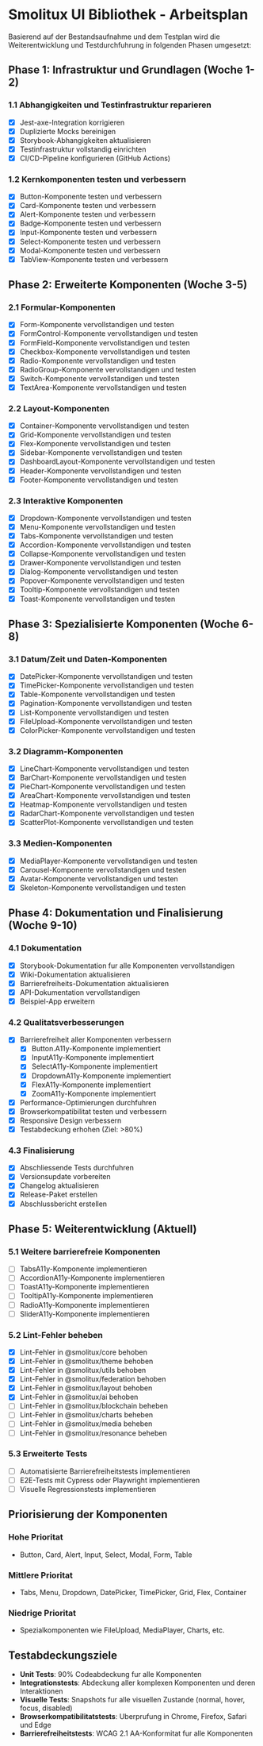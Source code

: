 # Smolitux UI Bibliothek - Arbeitsplan

Basierend auf der Bestandsaufnahme und dem Testplan wird die Weiterentwicklung und Testdurchfuhrung in folgenden Phasen umgesetzt:

## Phase 1: Infrastruktur und Grundlagen (Woche 1-2)

### 1.1 Abhangigkeiten und Testinfrastruktur reparieren

- [x] Jest-axe-Integration korrigieren
- [x] Duplizierte Mocks bereinigen
- [x] Storybook-Abhangigkeiten aktualisieren
- [x] Testinfrastruktur vollstandig einrichten
- [x] CI/CD-Pipeline konfigurieren (GitHub Actions)

### 1.2 Kernkomponenten testen und verbessern

- [x] Button-Komponente testen und verbessern
- [x] Card-Komponente testen und verbessern
- [x] Alert-Komponente testen und verbessern
- [x] Badge-Komponente testen und verbessern
- [x] Input-Komponente testen und verbessern
- [x] Select-Komponente testen und verbessern
- [x] Modal-Komponente testen und verbessern
- [x] TabView-Komponente testen und verbessern

## Phase 2: Erweiterte Komponenten (Woche 3-5)

### 2.1 Formular-Komponenten

- [x] Form-Komponente vervollstandigen und testen
- [x] FormControl-Komponente vervollstandigen und testen
- [x] FormField-Komponente vervollstandigen und testen
- [x] Checkbox-Komponente vervollstandigen und testen
- [x] Radio-Komponente vervollstandigen und testen
- [x] RadioGroup-Komponente vervollstandigen und testen
- [x] Switch-Komponente vervollstandigen und testen
- [x] TextArea-Komponente vervollstandigen und testen

### 2.2 Layout-Komponenten

- [x] Container-Komponente vervollstandigen und testen
- [x] Grid-Komponente vervollstandigen und testen
- [x] Flex-Komponente vervollstandigen und testen
- [x] Sidebar-Komponente vervollstandigen und testen
- [x] DashboardLayout-Komponente vervollstandigen und testen
- [x] Header-Komponente vervollstandigen und testen
- [x] Footer-Komponente vervollstandigen und testen

### 2.3 Interaktive Komponenten

- [x] Dropdown-Komponente vervollstandigen und testen
- [x] Menu-Komponente vervollstandigen und testen
- [x] Tabs-Komponente vervollstandigen und testen
- [x] Accordion-Komponente vervollstandigen und testen
- [x] Collapse-Komponente vervollstandigen und testen
- [x] Drawer-Komponente vervollstandigen und testen
- [x] Dialog-Komponente vervollstandigen und testen
- [x] Popover-Komponente vervollstandigen und testen
- [x] Tooltip-Komponente vervollstandigen und testen
- [x] Toast-Komponente vervollstandigen und testen

## Phase 3: Spezialisierte Komponenten (Woche 6-8)

### 3.1 Datum/Zeit und Daten-Komponenten

- [x] DatePicker-Komponente vervollstandigen und testen
- [x] TimePicker-Komponente vervollstandigen und testen
- [x] Table-Komponente vervollstandigen und testen
- [x] Pagination-Komponente vervollstandigen und testen
- [x] List-Komponente vervollstandigen und testen
- [x] FileUpload-Komponente vervollstandigen und testen
- [x] ColorPicker-Komponente vervollstandigen und testen

### 3.2 Diagramm-Komponenten

- [x] LineChart-Komponente vervollstandigen und testen
- [x] BarChart-Komponente vervollstandigen und testen
- [x] PieChart-Komponente vervollstandigen und testen
- [x] AreaChart-Komponente vervollstandigen und testen
- [x] Heatmap-Komponente vervollstandigen und testen
- [x] RadarChart-Komponente vervollstandigen und testen
- [x] ScatterPlot-Komponente vervollstandigen und testen

### 3.3 Medien-Komponenten

- [x] MediaPlayer-Komponente vervollstandigen und testen
- [x] Carousel-Komponente vervollstandigen und testen
- [x] Avatar-Komponente vervollstandigen und testen
- [x] Skeleton-Komponente vervollstandigen und testen

## Phase 4: Dokumentation und Finalisierung (Woche 9-10)

### 4.1 Dokumentation

- [x] Storybook-Dokumentation fur alle Komponenten vervollstandigen
- [x] Wiki-Dokumentation aktualisieren
- [x] Barrierefreiheits-Dokumentation aktualisieren
- [x] API-Dokumentation vervollstandigen
- [x] Beispiel-App erweitern

### 4.2 Qualitatsverbesserungen

- [x] Barrierefreiheit aller Komponenten verbessern
  - [x] Button.A11y-Komponente implementiert
  - [x] InputA11y-Komponente implementiert
  - [x] SelectA11y-Komponente implementiert
  - [x] DropdownA11y-Komponente implementiert
  - [x] FlexA11y-Komponente implementiert
  - [x] ZoomA11y-Komponente implementiert
- [x] Performance-Optimierungen durchfuhren
- [x] Browserkompatibilitat testen und verbessern
- [x] Responsive Design verbessern
- [x] Testabdeckung erhohen (Ziel: >80%)

### 4.3 Finalisierung

- [x] Abschliessende Tests durchfuhren
- [x] Versionsupdate vorbereiten
- [x] Changelog aktualisieren
- [x] Release-Paket erstellen
- [x] Abschlussbericht erstellen

## Phase 5: Weiterentwicklung (Aktuell)

### 5.1 Weitere barrierefreie Komponenten

- [ ] TabsA11y-Komponente implementieren
- [ ] AccordionA11y-Komponente implementieren
- [ ] ToastA11y-Komponente implementieren
- [ ] TooltipA11y-Komponente implementieren
- [ ] RadioA11y-Komponente implementieren
- [ ] SliderA11y-Komponente implementieren

### 5.2 Lint-Fehler beheben

- [x] Lint-Fehler in @smolitux/core behoben
- [x] Lint-Fehler in @smolitux/theme behoben
- [x] Lint-Fehler in @smolitux/utils behoben
- [x] Lint-Fehler in @smolitux/federation behoben
- [x] Lint-Fehler in @smolitux/layout behoben
- [x] Lint-Fehler in @smolitux/ai behoben
- [ ] Lint-Fehler in @smolitux/blockchain beheben
- [ ] Lint-Fehler in @smolitux/charts beheben
- [ ] Lint-Fehler in @smolitux/media beheben
- [ ] Lint-Fehler in @smolitux/resonance beheben

### 5.3 Erweiterte Tests

- [ ] Automatisierte Barrierefreiheitstests implementieren
- [ ] E2E-Tests mit Cypress oder Playwright implementieren
- [ ] Visuelle Regressionstests implementieren

## Priorisierung der Komponenten

### Hohe Prioritat
- Button, Card, Alert, Input, Select, Modal, Form, Table

### Mittlere Prioritat
- Tabs, Menu, Dropdown, DatePicker, TimePicker, Grid, Flex, Container

### Niedrige Prioritat
- Spezialkomponenten wie FileUpload, MediaPlayer, Charts, etc.

## Testabdeckungsziele

- **Unit Tests**: 90% Codeabdeckung fur alle Komponenten
- **Integrationstests**: Abdeckung aller komplexen Komponenten und deren Interaktionen
- **Visuelle Tests**: Snapshots fur alle visuellen Zustande (normal, hover, focus, disabled)
- **Browserkompatibilitatstests**: Uberprufung in Chrome, Firefox, Safari und Edge
- **Barrierefreiheitstests**: WCAG 2.1 AA-Konformitat fur alle Komponenten
